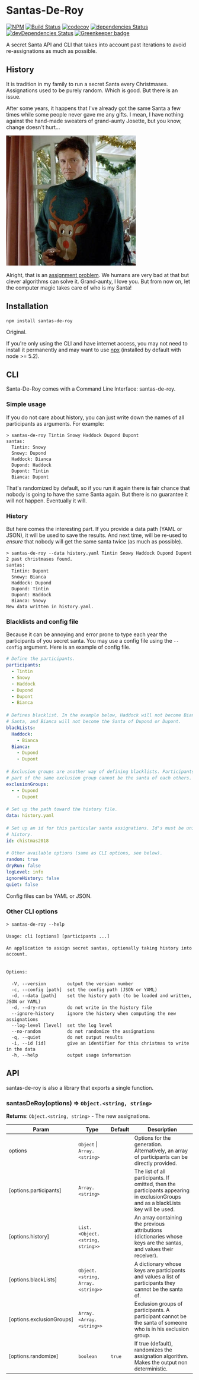 # Santas-De-Roy

[![NPM](https://img.shields.io/npm/v/santas-de-roy.svg)](https://www.npmjs.com/package/santas-de-roy)
[![Build Status](https://travis-ci.org/QuentinRoy/santas-de-roy.svg?branch=master)](https://travis-ci.org/QuentinRoy/santas-de-roy)
[![codecov](https://img.shields.io/codecov/c/github/QuentinRoy/santas-de-roy/master.svg?style=flat)](https://codecov.io/gh/QuentinRoy/santas-de-roy)
[![dependencies Status](https://david-dm.org/QuentinRoy/santas-de-roy/status.svg)](https://david-dm.org/QuentinRoy/santas-de-roy)
[![devDependencies Status](https://david-dm.org/QuentinRoy/santas-de-roy/dev-status.svg)](https://david-dm.org/QuentinRoy/santas-de-roy?type=dev)
[![Greenkeeper badge](https://badges.greenkeeper.io/QuentinRoy/santas-de-roy.svg)](https://greenkeeper.io/)

A secret Santa API and CLI that takes into account past iterations to avoid re-assignations as much as possible.

## History

It is tradition in my family to run a secret Santa every Christmases. Assignations used to be purely random. Which is good. But there is an issue.

After some years, it happens that I've already got the same Santa a few times while some people never gave me any gifts. I mean, I have nothing against the hand-made sweaters of grand-aunty Josette, but you know, change doesn't hurt...

![Grand aunty's sweater](https://raw.githubusercontent.com/QuentinRoy/santas-de-roy/master/colin.jpg "Grand aunty's sweater")

Alright, that is an [assignment problem](https://en.wikipedia.org/wiki/Assignment_problem). We humans are very bad at that but clever algorithms can solve it. Grand-aunty, I love you. But from now on, let the computer magic takes care of who is my Santa!

## Installation

```
npm install santas-de-roy
```

Original.

If you're only using the CLI and have internet access, you may not need to install it permanently and may want to use [npx](https://www.npmjs.com/package/npx)  (installed by default with node >= 5.2).

## CLI

Santa-De-Roy comes with a Command Line Interface: santas-de-roy.

### Simple usage

If you do not care about history, you can just write down the names of all participants as arguments.
For example:
```
> santas-de-roy Tintin Snowy Haddock Dupond Dupont
santas:
  Tintin: Snowy
  Snowy: Dupond
  Haddock: Bianca
  Dupond: Haddock
  Dupont: Tintin
  Bianca: Dupont
```
That's randomized by default, so if you run it again there is fair chance that nobody is going to have the same Santa again. But there is no guarantee it will not happen. Eventually it will.

### History

But here comes the interesting part. If you provide a data path (YAML or JSON), it will be used to save the results. And next time, will be re-used to *ensure* that nobody will get the same santa twice (as much as possible).

```
> santas-de-roy --data history.yaml Tintin Snowy Haddock Dupond Dupont
2 past christmases found.
santas:
  Tintin: Dupont
  Snowy: Bianca
  Haddock: Dupond
  Dupond: Tintin
  Dupont: Haddock
  Bianca: Snowy
New data written in history.yaml.
```

### Blacklists and config file

Because it can be annoying and error prone to type each year the participants of you secret santa. You may use a config file using the `--config` argument. Here is an example of config file.

```yaml
# Define the participants.
participants:
  - Tintin
  - Snowy
  - Haddock
  - Dupond
  - Dupont
  - Bianca

# Defines blacklist. In the example below, Haddock will not become Bianca's
# Santa, and Bianca will not become the Santa of Dupond or Dupont.
blackLists:
  Haddock:
    - Bianca
  Bianca:
    - Dupond
    - Dupont

# Exclusion groups are another way of defining blacklists. Participants
# part of the same exclusion group cannot be the santa of each others.
exclusionGroups:
  - - Dupond
    - Dupont

# Set up the path toward the history file.
data: history.yaml

# Set up an id for this particular santa assignations. Id's must be unic in the
# history.
id: chistmas2018

# Other available options (same as CLI options, see below).
random: true
dryRun: false
logLevel: info
ignoreHistory: false
quiet: false
```

Config files can be YAML or JSON.

### Other CLI options
```
> santas-de-roy --help

Usage: cli [options] [participants ...]

An application to assign secret santas, optionally taking history into account.


Options:

  -V, --version        output the version number
  -c, --config [path]  set the config path (JSON or YAML)
  -d, --data [path]    set the history path (to be loaded and written, JSON or YAML)
  -d, --dry-run        do not write in the history file
  --ignore-history     ignore the history when computing the new assignations
  --log-level [level]  set the log level
  --no-random          do not randomize the assignations
  -q, --quiet          do not output results
  -i, --id [id]        give an identifier for this christmas to write in the data
  -h, --help           output usage information
```

## API

santas-de-roy is also a library that exports a single function.

### santasDeRoy(options) ⇒ <code>Object.&lt;string, string&gt;</code>

**Returns**: <code>Object.&lt;string, string&gt;</code> - The new assignations.  

| Param | Type | Default | Description |
| --- | --- | --- | --- |
| options | <code>Object</code> \| <code>Array.&lt;string&gt;</code> |  | Options for the generation. Alternatively, an array of participants can be directly provided. |
| [options.participants] | <code>Array.&lt;string&gt;</code> |  | The list of all participants. If omitted, then the participants appearing in exclusionGroups and as a blackLists key will be used. |
| [options.history] | <code>List.&lt;Object.&lt;string, string&gt;&gt;</code> |  | An array containing the previous attributions (dictionaries whose keys are the santas, and values their receiver). |
| [options.blackLists] | <code>Object.&lt;string, Array.&lt;string&gt;&gt;</code> |  | A dictionary whose keys are participants and values a list of participants they cannot be the santa of. |
| [options.exclusionGroups] | <code>Array.&lt;Array.&lt;string&gt;&gt;</code> |  | Exclusion groups of participants. A participant cannot be the santa of someone who is in his exclusion group. |
| [options.randomize] | <code>boolean</code> | <code>true</code> | If true (default), randomizes the assignation algorithm. Makes the output non deterministic. |
